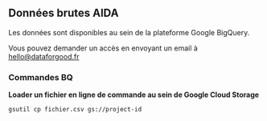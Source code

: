 ## Données brutes AIDA

Les données sont disponibles au sein de la plateforme Google BigQuery. 

Vous pouvez demander un accès en envoyant un email à hello@dataforgood.fr

### Commandes BQ

**Loader un fichier en ligne de commande au sein de Google Cloud Storage**

`gsutil cp fichier.csv gs://project-id`

